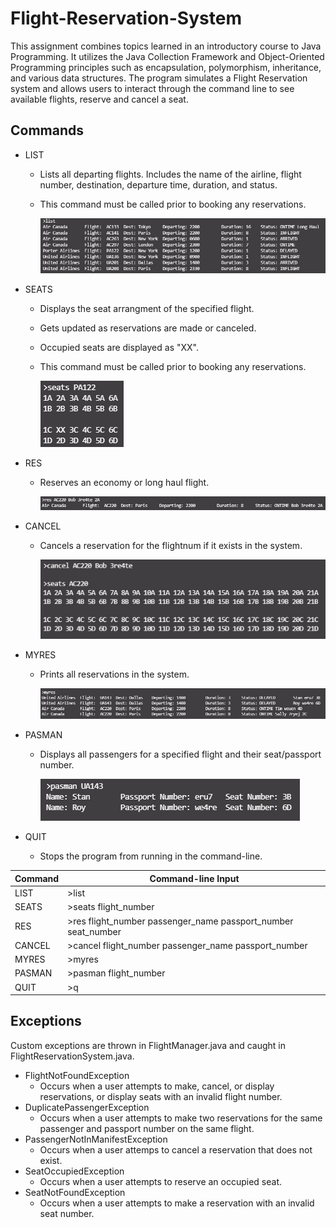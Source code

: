 # Flight-Reservation-System
This assignment combines topics learned in an introductory course to Java Programming. It utilizes the Java Collection Framework and Object-Oriented Programming principles such as encapsulation, polymorphism, inheritance, and various data structures. The program simulates a Flight Reservation system and allows users to interact through the command line to see available flights, reserve and cancel a seat.

## Commands
* LIST
    * Lists all departing flights. Includes the name of the airline, flight number, destination, departure time, duration, and status.
    * This command must be called prior to booking any reservations. 
     
      ![](/demo_img/list.jpg)
  
* SEATS
    * Displays the seat arrangment of the specified flight. 
    * Gets updated as reservations are made or canceled. 
    * Occupied seats are displayed as "XX".
    * This command must be called prior to booking any reservations. 
    
      ![](/demo_img/seats.jpg)
  
* RES
    * Reserves an economy or long haul flight.
    
      ![](/demo_img/res.jpg)
  
* CANCEL
    * Cancels a reservation for the flightnum if it exists in the system.
    
      ![](/demo_img/cancel.jpg)
  
* MYRES
    * Prints all reservations in the system. 
    
      ![](/demo_img/myres.jpg)
  
* PASMAN
    * Displays all passengers for a specified flight and their seat/passport number.
    
      ![](/demo_img/pasman.jpg)
  
* QUIT
    * Stops the program from running in the command-line. 


Command       | Command-line Input
------------- | ----------------------------------------------------------------------
LIST          | >list
SEATS         | >seats  flight_number
RES           | >res    flight_number   passenger_name   passport_number  seat_number
CANCEL        | >cancel flight_number   passenger_name   passport_number
MYRES         | >myres
PASMAN        | >pasman flight_number
QUIT          | >q

## Exceptions
Custom exceptions are thrown in FlightManager.java and caught in FlightReservationSystem.java.
* FlightNotFoundException
    * Occurs when a user attempts to make, cancel, or display reservations, or display seats with an invalid flight number.   
* DuplicatePassengerException
    * Occurs when a user attempts to make two reservations for the same passenger and passport number on the same flight. 
* PassengerNotInManifestException
    * Occurs when a user attemps to cancel a reservation that does not exist. 
* SeatOccupiedException
    * Occurs when a user attempts to reserve an occupied seat. 
* SeatNotFoundException
    * Occurs when a user attempts to make a reservation with an invalid seat number.


